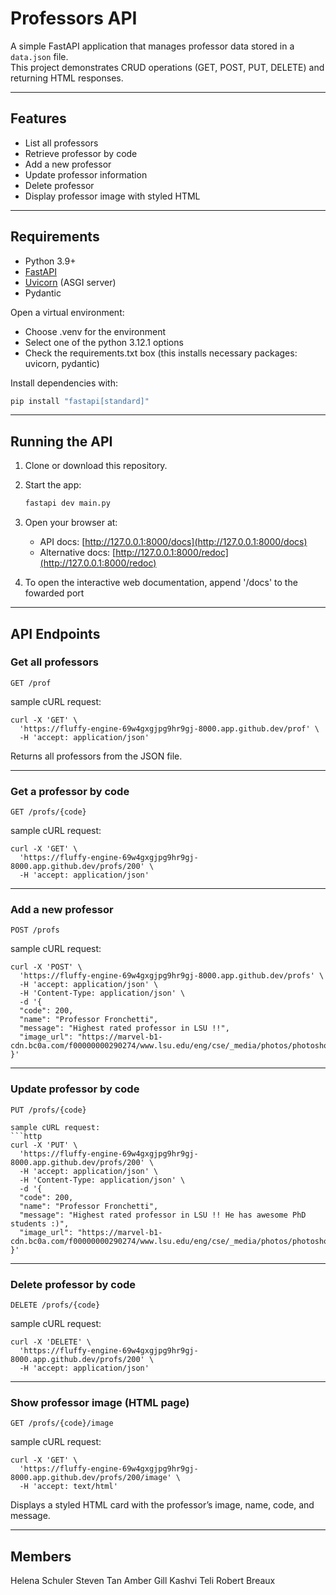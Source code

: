 # Professors API

A simple FastAPI application that manages professor data stored in a `data.json` file.  
This project demonstrates CRUD operations (GET, POST, PUT, DELETE) and returning HTML responses.

---

## Features
- List all professors
- Retrieve professor by code
- Add a new professor
- Update professor information
- Delete professor
- Display professor image with styled HTML

---

## Requirements
- Python 3.9+
- [FastAPI](https://fastapi.tiangolo.com/)
- [Uvicorn](https://www.uvicorn.org/) (ASGI server)
- Pydantic

Open a virtual environment:
- Choose .venv for the environment
- Select one of the python 3.12.1 options
- Check the requirements.txt box (this installs necessary packages: uvicorn, pydantic)

Install dependencies with:
```bash
pip install "fastapi[standard]"
```

---

## Running the API
1. Clone or download this repository.

2. Start the app:
   ```bash
   fastapi dev main.py
   ```
3. Open your browser at:
   - API docs: [http://127.0.0.1:8000/docs](http://127.0.0.1:8000/docs)
   - Alternative docs: [http://127.0.0.1:8000/redoc](http://127.0.0.1:8000/redoc)

4. To open the interactive web documentation, append '/docs' to the fowarded port

---

## API Endpoints

### Get all professors
```http
GET /prof
```
sample cURL request:
```http
curl -X 'GET' \
  'https://fluffy-engine-69w4gxgjpg9hr9gj-8000.app.github.dev/prof' \
  -H 'accept: application/json'
```
Returns all professors from the JSON file.

---

### Get a professor by code
```http
GET /profs/{code}
```
sample cURL request:
```http
curl -X 'GET' \
  'https://fluffy-engine-69w4gxgjpg9hr9gj-8000.app.github.dev/profs/200' \
  -H 'accept: application/json'
```

---

### Add a new professor
```http
POST /profs
```
sample cURL request:
```http
curl -X 'POST' \
  'https://fluffy-engine-69w4gxgjpg9hr9gj-8000.app.github.dev/profs' \
  -H 'accept: application/json' \
  -H 'Content-Type: application/json' \
  -d '{
  "code": 200,
  "name": "Professor Fronchetti",
  "message": "Highest rated professor in LSU !!",
  "image_url": "https://marvel-b1-cdn.bc0a.com/f00000000290274/www.lsu.edu/eng/cse/_media/photos/photoshoot2025/fronchetti.dias.luiz.felipe.web.jpg"
}'
```

---

### Update professor by code
```http
PUT /profs/{code}
```
```
sample cURL request:
```http
curl -X 'PUT' \
  'https://fluffy-engine-69w4gxgjpg9hr9gj-8000.app.github.dev/profs/200' \
  -H 'accept: application/json' \
  -H 'Content-Type: application/json' \
  -d '{
  "code": 200,
  "name": "Professor Fronchetti",
  "message": "Highest rated professor in LSU !! He has awesome PhD students :)",
  "image_url": "https://marvel-b1-cdn.bc0a.com/f00000000290274/www.lsu.edu/eng/cse/_media/photos/photoshoot2025/fronchetti.dias.luiz.felipe.web.jpg"
}'
```

---

### Delete professor by code
```http
DELETE /profs/{code}
```
sample cURL request:
```http
curl -X 'DELETE' \
  'https://fluffy-engine-69w4gxgjpg9hr9gj-8000.app.github.dev/profs/200' \
  -H 'accept: application/json'
```

---

### Show professor image (HTML page)
```http
GET /profs/{code}/image
```
sample cURL request:
```http
curl -X 'GET' \
  'https://fluffy-engine-69w4gxgjpg9hr9gj-8000.app.github.dev/profs/200/image' \
  -H 'accept: text/html'
```
Displays a styled HTML card with the professor’s image, name, code, and message.

---

## Members
Helena Schuler 
Steven Tan
Amber Gill
Kashvi Teli
Robert Breaux

